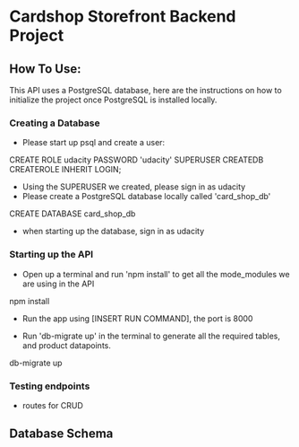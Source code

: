 # Cardshop Storefront Backend Project

## How To Use:
This API uses a PostgreSQL database, here are the instructions on how to initialize the project once PostgreSQL is installed locally.

### Creating a Database
- Please start up psql and create a user:

CREATE ROLE udacity PASSWORD 'udacity' SUPERUSER CREATEDB CREATEROLE INHERIT LOGIN;

- Using the SUPERUSER we created, please sign in as udacity
- Please create a PostgreSQL database locally called 'card_shop_db'

CREATE DATABASE card_shop_db

- when starting up the database, sign in as udacity

### Starting up the API
- Open up a terminal and run 'npm install' to get all the mode_modules we are using in the API

npm install

- Run the app using [INSERT RUN COMMAND], the port is 8000



- Run 'db-migrate up' in the terminal to generate all the required tables, and product datapoints.

db-migrate up

### Testing endpoints
- routes for CRUD

## Database Schema

